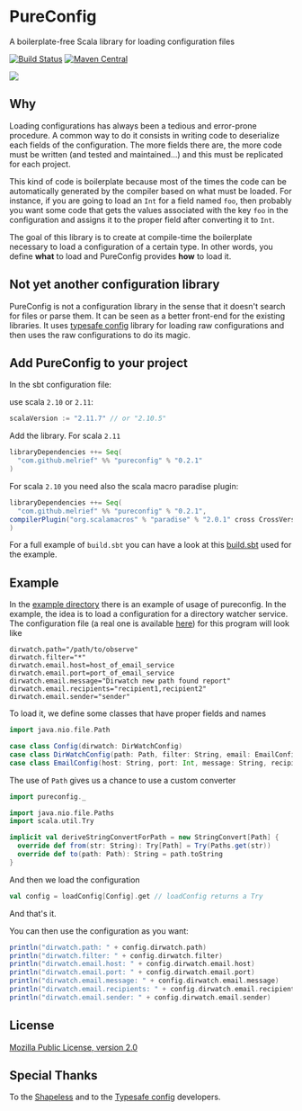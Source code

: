 # PureConfig
A boilerplate-free Scala library for loading configuration files

[![Build Status](https://travis-ci.org/melrief/pureconfig.svg?branch=master)](https://travis-ci.org/melrief/pureconfig)
[![Maven Central](https://maven-badges.herokuapp.com/maven-central/com.github.melrief/pureconfig_2.11/badge.svg)](https://maven-badges.herokuapp.com/maven-central/com.github.melrief/pureconfig_2.11)

![](http://i.imgur.com/S5QUS8c.gif)

## Why
Loading configurations has always been a tedious and error-prone procedure. A common way to do it
consists in writing code to deserialize each fields of the configuration. The more fields there are,
the more code must be written (and tested and maintained...) and this must be replicated for each project.

This kind of code is boilerplate because most of the times the code can be automatically generated by
the compiler based on what must be loaded. For instance, if you are going to load an `Int` for a field
named `foo`, then probably you want some code that gets the values associated with the key `foo` in
the configuration and assigns it to the proper field after converting it to `Int`.

The goal of this library is to create at compile-time the boilerplate necessary to load a configuration of a
certain type. In other words, you define **what** to load and PureConfig provides **how** to load it.


## Not yet another configuration library
PureConfig is not a configuration library in the sense that it doesn't search for files or parse them.
It can be seen as a better front-end for the existing libraries.
It uses [typesafe config](https://github.com/typesafehub/config) library for loading raw configurations and then
uses the raw configurations to do its magic.


## Add PureConfig to your project

In the sbt configuration file:

use scala `2.10` or `2.11`:

```scala
scalaVersion := "2.11.7" // or "2.10.5"
```

Add the library. For scala `2.11`

```scala
libraryDependencies ++= Seq(
  "com.github.melrief" %% "pureconfig" % "0.2.1"
)
```

For scala `2.10` you need also the scala macro paradise plugin:

```scala
libraryDependencies ++= Seq(
  "com.github.melrief" %% "pureconfig" % "0.2.1",
compilerPlugin("org.scalamacros" % "paradise" % "2.0.1" cross CrossVersion.full)
)
```



For a full example of `build.sbt` you can have a look at this [build.sbt](https://github.com/melrief/pureconfig/blob/master/example/build.sbt)
used for the example.


## Example

In the [example directory](https://github.com/melrief/pureconfig/tree/master/example/src/main/scala/pureconfig/example)
there is an example of usage of pureconfig. In the example, the idea is to load a configuration for a directory
watcher service. The configuration file
(a real one is available [here](https://github.com/melrief/pureconfig/blob/master/example/src/main/resources/application.properties))
for this program will look like

```
dirwatch.path="/path/to/observe"
dirwatch.filter="*"
dirwatch.email.host=host_of_email_service
dirwatch.email.port=port_of_email_service
dirwatch.email.message="Dirwatch new path found report"
dirwatch.email.recipients="recipient1,recipient2"
dirwatch.email.sender="sender"
```

To load it, we define some classes that have proper fields and names

```scala
import java.nio.file.Path

case class Config(dirwatch: DirWatchConfig)
case class DirWatchConfig(path: Path, filter: String, email: EmailConfig)
case class EmailConfig(host: String, port: Int, message: String, recipients: Set[String], sender: String)
```

The use of `Path` gives us a chance to use a custom converter

```scala
import pureconfig._

import java.nio.file.Paths
import scala.util.Try

implicit val deriveStringConvertForPath = new StringConvert[Path] {
  override def from(str: String): Try[Path] = Try(Paths.get(str))
  override def to(path: Path): String = path.toString
}
```

And then we load the configuration

```scala
val config = loadConfig[Config].get // loadConfig returns a Try
```

And that's it.

You can then use the configuration as you want:

```scala
println("dirwatch.path: " + config.dirwatch.path)
println("dirwatch.filter: " + config.dirwatch.filter)
println("dirwatch.email.host: " + config.dirwatch.email.host)
println("dirwatch.email.port: " + config.dirwatch.email.port)
println("dirwatch.email.message: " + config.dirwatch.email.message)
println("dirwatch.email.recipients: " + config.dirwatch.email.recipients)
println("dirwatch.email.sender: " + config.dirwatch.email.sender)
```


## License

[Mozilla Public License, version 2.0](https://github.com/melrief/pureconfig/blob/master/LICENSE)


## Special Thanks

To the [Shapeless](https://github.com/milessabin/shapeless) and to the [Typesafe config](https://github.com/typesafehub/config)
developers.
